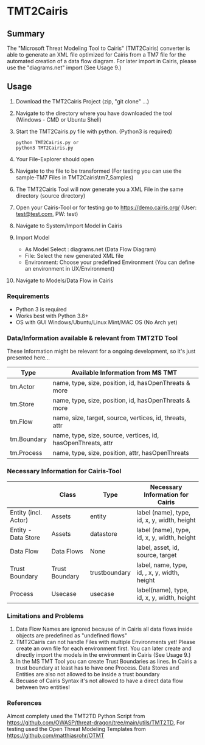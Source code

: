 # TMT2Cairis

## Summary
The "Microsoft Threat Modeling Tool to Cairis" (TMT2Cairis) converter is able to generate an XML file optimized for 
Cairis from a TM7 file for the automated creation of a data flow diagram. For later import in Cairis, please use 
the "diagrams.net" import (See Usage 9.)

## Usage
1. Download the TMT2Cairis Project (zip, "git clone" ...)
2. Navigate to the directory where you have downloaded the tool (Windows - CMD or Ubuntu Shell)
3. Start the TMT2Cairis.py file with python. (Python3 is required)
            
    ```console
    python TMT2Cairis.py or
    python3 TMT2Cairis.py
    ```
4. Your File-Explorer should open
5. Navigate to the file to be transformed (For testing you can use the sample-TM7 Files in TMT2Cairis\tm7_Samples)
6. The TMT2Cairis Tool will now generate you a XML File in the same directory (source directory)
7. Open your Cairis-Tool or for testing go to https://demo.cairis.org/ (User: test@test.com, PW: test)
8. Navigate to System/Import Model in Cairis
9. Import Model
    - As Model Select : diagrams.net (Data Flow Diagram)
    - File: Select the new generated XML file
    - Environment: Choose your predefined Environment (You can define an environment in UX/Environment)
10. Navigate to Models/Data Flow in Cairis

### Requirements
- Python 3 is required
- Works best with Python 3.8+
- OS with GUI Windows/Ubuntu/Linux Mint/MAC OS (No Arch yet)

### Data/Information available & relevant from TMT2TD Tool
These Information might be relevant for a ongoing development, so it's just presented here...

|Type                |         Available Information from MS TMT                    |
|--------------------|--------------------------------------------------------------|
| tm.Actor           | name, type, size, position, id, hasOpenThreats & more        |
| tm.Store           | name, type, size, position, id, hasOpenThreats & more        | 
| tm.Flow            | name, size, target, source, vertices, id, threats, attr      |
| tm.Boundary        | name, type, size, source, vertices, id, hasOpenThreats, attr |
| tm.Process         | name, type, size, position, attr, hasOpenThreats             |  

### Necessary Information for Cairis-Tool

|                    |Class              |Type          |              Necessary Information for Cairis         |
|--------------------|-------------------|--------------|-------------------------------------------------------|
|Entity (incl. Actor)|Assets             |entity        | label (name), type, id, x, y, width, height           |
|Entity - Data Store |Assets             |datastore     | label (name), type, id, x, y, width, height           |
|Data Flow           |Data Flows         |None          | label, asset, id, source, target                      |
|Trust Boundary      |Trust Boundary     |trustboundary | label, name, type, id, , x, y, width, height          |
|Process             |Usecase            |usecase       | label(name), type, id, x, y, width, height            |  

### Limitations and Problems
1. Data Flow Names are ignored because of in Cairis all data flows inside objects are predefined as "undefined flows"
2. TMT2Cairis can not handle Files with multiple Environments yet! Please create an own file for each environment first. 
You can later create and directly import the models in the environment in Cairis (See Usage 9.)
3. In the MS TMT Tool you can create Trust Boundaries as lines. In Cairis a trust boundary at least has to have one 
Process. Data Stores and Entities are also not allowed to be inside a trust boundary
4. Becuase of Cairis Syntax it's not allowed to have a direct data flow between two entities! 

### References
Almost complety used the TMT2TD Python Script from https://github.com/OWASP/threat-dragon/tree/main/utils/TMT2TD,
For testing used the Open Threat Modeling Templates from https://github.com/matthiasrohr/OTMT
